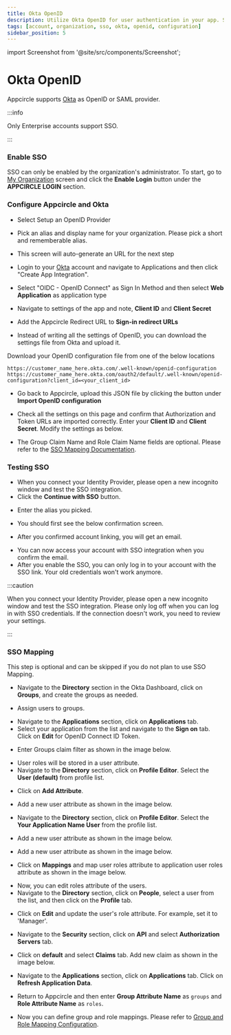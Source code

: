 ```yaml
---
title: Okta OpenID
description: Utilize Okta OpenID for user authentication in your app. Streamline sign-in processes and boost security with Appcircle.
tags: [account, organization, sso, okta, openid, configuration]
sidebar_position: 5
---
```


import Screenshot from '@site/src/components/Screenshot';

# Okta OpenID

Appcircle supports [Okta](https://www.okta.com/) as OpenID or SAML provider.

:::info

Only Enterprise accounts support SSO.

:::

### Enable SSO

SSO can only be enabled by the organization's administrator. To start, go to [My Organization](/account/my-organization) screen and click the **Enable Login** button under the **APPCIRCLE LOGIN** section.

<Screenshot url='https://cdn.appcircle.io/docs/assets/enable-sso_v3.png' />

### Configure Appcircle and Okta

- Select Setup an OpenID Provider

<Screenshot url='https://cdn.appcircle.io/docs/assets/sso-form_v2.png' />

- Pick an alias and display name for your organization. Please pick a short and rememberable alias.

- This screen will auto-generate an URL for the next step

<Screenshot url='https://cdn.appcircle.io/docs/assets/sso-openid1_v2.png' />

- Login to your [Okta](https://www.okta.com/) account and navigate to Applications and then click "Create App Integration".

<Screenshot url='https://cdn.appcircle.io/docs/assets/oktacreateapp.png' />

- Select "OIDC - OpenID Connect" as Sign In Method and then select **Web Application** as application type

<Screenshot url='https://cdn.appcircle.io/docs/assets/oktawebapp.png' />

- Navigate to settings of the app and note, **Client ID** and **Client Secret**

<Screenshot url='https://cdn.appcircle.io/docs/assets/oktaopenidsettings1.png' />

- Add the Appcircle Redirect URL to **Sign-in redirect URLs**

<Screenshot url='https://cdn.appcircle.io/docs/assets/oktaopenidsettings2.png' />

- Instead of writing all the settings of OpenID, you can download the settings file from Okta and upload it.

Download your OpenID configuration file from one of the below locations

```
https://customer_name_here.okta.com/.well-known/openid-configuration
https://customer_name_here.okta.com/oauth2/default/.well-known/openid-configuration?client_id=<your_client_id>

```

- Go back to Appcircle, upload this JSON file by clicking the button under **Import OpenID configuration**

<Screenshot url='https://cdn.appcircle.io/docs/assets/sso-openid1_v2.png' />

- Check all the settings on this page and confirm that Authorization and Token URLs are imported correctly. Enter your **Client ID** and **Client Secret**. Modify the settings as below.

<Screenshot url='https://cdn.appcircle.io/docs/assets/sso-openid2_v2.png' />

- The Group Claim Name and Role Claim Name fields are optional. Please refer to the [SSO Mapping Documentation](/account/my-organization/sso-providers-configuration/okta-openid#sso-mapping).

### Testing SSO

- When you connect your Identity Provider, please open a new incognito window and test the SSO integration.
- Click the **Continue with SSO** button.

<Screenshot url='https://cdn.appcircle.io/docs/assets/sso-loginbutton.png' />

- Enter the alias you picked.

<Screenshot url="https://cdn.appcircle.io/docs/assets/sso-alias.png" />

- You should first see the below confirmation screen.

<Screenshot url='https://cdn.appcircle.io/docs/assets/sso-linkaccount.png' />

- After you confirmed account linking, you will get an email.

<Screenshot url='https://cdn.appcircle.io/docs/assets/sso-confirmlink.png' />

- You can now access your account with SSO integration when you confirm the email.
- After you enable the SSO, you can only log in to your account with the SSO link. Your old credentials won't work anymore.

:::caution

When you connect your Identity Provider, please open a new incognito window and test the SSO integration. Please only log off when you can log in with SSO credentials. If the connection doesn't work, you need to review your settings.

:::

### SSO Mapping

This step is optional and can be skipped if you do not plan to use SSO Mapping.

- Navigate to the **Directory** section in the Okta Dashboard, click on **Groups**, and create the groups as needed.

<Screenshot url='https://cdn.appcircle.io/docs/assets/sso-mapping-okta-create-groups.png' />

- Assign users to groups.

<Screenshot url='https://cdn.appcircle.io/docs/assets/sso-mapping-okta-assign-users-to-groups.png' />

- Navigate to the **Applications** section, click on **Applications** tab.
- Select your application from the list and navigate to the **Sign on** tab. Click on **Edit** for OpenID Connect ID Token.

<Screenshot url='https://cdn.appcircle.io/docs/assets/sso-mapping-okta-oidc-edit-id-token.png' />

- Enter Groups claim filter as shown in the image below.

<Screenshot url='https://cdn.appcircle.io/docs/assets/sso-mapping-okta-oidc-groups-claim.png' />

- User roles will be stored in a user attribute. 
- Navigate to the **Directory** section, click on **Profile Editor**. Select the **User (default)** from profile list.

<Screenshot url='https://cdn.appcircle.io/docs/assets/sso-mapping-okta-profile-editor.png' />

- Click on **Add Attribute**.

<Screenshot url='https://cdn.appcircle.io/docs/assets/sso-mapping-okta-create-user-attribute1.png' />

- Add a new user attribute as shown in the image below.

<Screenshot url='https://cdn.appcircle.io/docs/assets/sso-mapping-okta-create-user-attribute2.png' />

- Navigate to the **Directory** section, click on **Profile Editor**. Select the **Your Application Name User** from the profile list.

<Screenshot url='https://cdn.appcircle.io/docs/assets/sso-mapping-okta-oidc-profile-editor.png' />

- Add a new user attribute as shown in the image below.

<Screenshot url='https://cdn.appcircle.io/docs/assets/sso-mapping-okta-oidc-add-roles-attribute.png' />

- Add a new user attribute as shown in the image below.

<Screenshot url='https://cdn.appcircle.io/docs/assets/sso-mapping-okta-oidc-add-roles-attribute.png' />

- Click on **Mappings** and map user roles attribute to application user roles attribute as shown in the image below.

<Screenshot url='https://cdn.appcircle.io/docs/assets/sso-mapping-okta-oidc-map-roles-attribute.png' />

- Now, you can edit roles attribute of the users. 
- Navigate to the **Directory** section, click on **People**, select a user from the list, and then click on the **Profile** tab. 

<Screenshot url='https://cdn.appcircle.io/docs/assets/sso-mapping-okta-edit-user-attribute1.png' />

- Click on **Edit** and update the user's role attribute. For example, set it to 'Manager'.

<Screenshot url='https://cdn.appcircle.io/docs/assets/sso-mapping-okta-edit-user-attribute2.png' />

- Navigate to the **Security** section, click on **API** and select **Authorization Servers** tab.

<Screenshot url='https://cdn.appcircle.io/docs/assets/sso-mapping-okta-oidc-security-api.png' />

- Click on **default** and select **Claims** tab. Add new claim as shown in the image below.

<Screenshot url='https://cdn.appcircle.io/docs/assets/sso-mapping-okta-oidc-add-roles-claim.png' />

- Navigate to the **Applications** section, click on **Applications** tab. Click on **Refresh Application Data**.
 
<Screenshot url='https://cdn.appcircle.io/docs/assets/sso-mapping-okta-refresh-application-data.png' />

- Return to Appcircle and then enter **Group Attribute Name** as ``groups`` and **Role Attribute Name** as ``roles``.

<Screenshot url='https://cdn.appcircle.io/docs/assets/sso-mapping-okta-oidc-group-role-claim-name.png' />

- Now you can define group and role mappings. Please refer to [Group and Role Mapping Configuration](/account/my-organization/sso-providers-configuration/single-sign-on#group-and-role-mapping-configuration).